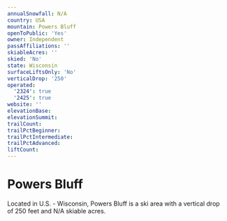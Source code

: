 ```yaml
---
annualSnowfall: N/A
country: USA
mountain: Powers Bluff
openToPublic: 'Yes'
owner: Independent
passAffiliations: ''
skiableAcres: ''
skied: 'No'
state: Wisconsin
surfaceLiftsOnly: 'No'
verticalDrop: '250'
operated:
  '2324': true
  '2425': true
website: ''
elevationBase:
elevationSummit:
trailCount:
trailPctBeginner:
trailPctIntermediate:
trailPctAdvanced:
liftCount:
---
```



# Powers Bluff

Located in U.S. - Wisconsin, Powers Bluff is a ski area with a vertical drop of 250 feet and N/A skiable acres.
